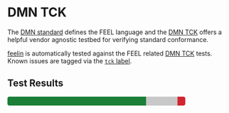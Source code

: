 # DMN TCK

The [DMN standard](https://www.omg.org/dmn/) defines the FEEL language and the [DMN TCK](https://github.com/dmn-tck/tck) offers a helpful vendor agnostic testbed for verifying standard conformance. 

[feelin](https://github.com/nikku/feelin) is automatically tested against the FEEL related [DMN TCK](https://github.com/dmn-tck/tck) tests. 
Known issues are tagged via the [`tck` label](https://github.com/nikku/feelin/issues?q=is%3Aopen+is%3Aissue+label%3Atck).

## Test Results

[![DMN TCK test results](./tck-results.svg)](https://github.com/nikku/feelin/actions/workflows/CI.yml?query=branch%3Amain)
